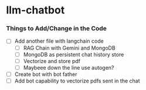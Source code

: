 # llm-chatbot
 
### Things to Add/Change in the Code
- [ ] Add another file with langchain code <br>
  - [ ] RAG Chain with Gemini and MongoDB
  - [ ] MongoDB as persistent chat history store
  - [ ] Vectorize and store pdf
  - [ ] Maybeee down the line use autogen?
- [ ] Create bot with bot father
- [ ] Add bot capability to vectorize pdfs sent in the chat